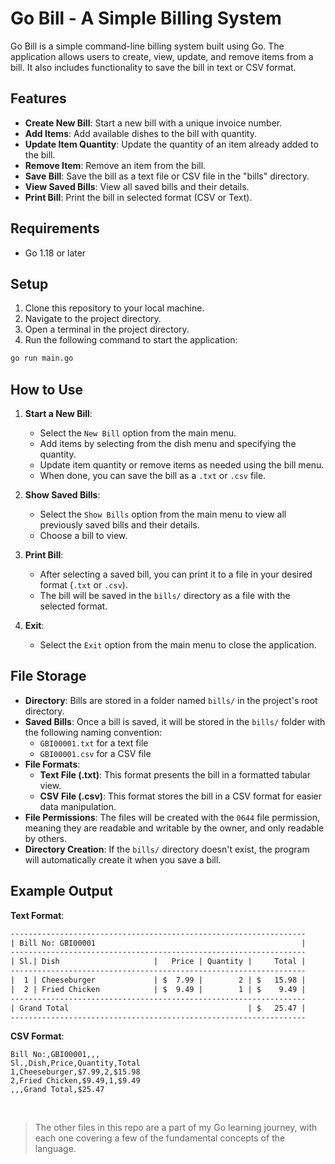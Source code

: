 # Go Bill - A Simple Billing System

Go Bill is a simple command-line billing system built using Go. The application allows users to create, view, update, and remove items from a bill. It also includes functionality to save the bill in text or CSV format.

## Features

- **Create New Bill**: Start a new bill with a unique invoice number.
- **Add Items**: Add available dishes to the bill with quantity.
- **Update Item Quantity**: Update the quantity of an item already added to the bill.
- **Remove Item**: Remove an item from the bill.
- **Save Bill**: Save the bill as a text file or CSV file in the "bills" directory.
- **View Saved Bills**: View all saved bills and their details.
- **Print Bill**: Print the bill in selected format (CSV or Text).

## Requirements

- Go 1.18 or later

## Setup

1. Clone this repository to your local machine.
2. Navigate to the project directory.
3. Open a terminal in the project directory.
4. Run the following command to start the application:

```bash
go run main.go
```

## How to Use

1. **Start a New Bill**: 
   - Select the `New Bill` option from the main menu.
   - Add items by selecting from the dish menu and specifying the quantity.
   - Update item quantity or remove items as needed using the bill menu.
   - When done, you can save the bill as a `.txt` or `.csv` file.

2. **Show Saved Bills**: 
   - Select the `Show Bills` option from the main menu to view all previously saved bills and their details.
   - Choose a bill to view.

3. **Print Bill**:
   - After selecting a saved bill, you can print it to a file in your desired format (`.txt` or `.csv`).
   - The bill will be saved in the `bills/` directory as a file with the selected format.

4. **Exit**:
   - Select the `Exit` option from the main menu to close the application.

## File Storage

- **Directory**: Bills are stored in a folder named `bills/` in the project's root directory.
- **Saved Bills**: Once a bill is saved, it will be stored in the `bills/` folder with the following naming convention:
  - `GBI00001.txt` for a text file
  - `GBI00001.csv` for a CSV file
- **File Formats**: 
  - **Text File (.txt)**: This format presents the bill in a formatted tabular view.
  - **CSV File (.csv)**: This format stores the bill in a CSV format for easier data manipulation.
- **File Permissions**: The files will be created with the `0644` file permission, meaning they are readable and writable by the owner, and only readable by others.
- **Directory Creation**: If the `bills/` directory doesn't exist, the program will automatically create it when you save a bill.

## Example Output

**Text Format**:
```txt
------------------------------------------------------------------
| Bill No: GBI00001                                              |
------------------------------------------------------------------
| Sl.| Dish                     |   Price | Quantity |     Total |
------------------------------------------------------------------
|  1 | Cheeseburger             | $  7.99 |        2 | $   15.98 |
|  2 | Fried Chicken            | $  9.49 |        1 | $    9.49 |
------------------------------------------------------------------
| Grand Total                                        | $   25.47 |
------------------------------------------------------------------
```

**CSV Format**:
```csv
Bill No:,GBI00001,,,
Sl.,Dish,Price,Quantity,Total
1,Cheeseburger,$7.99,2,$15.98
2,Fried Chicken,$9.49,1,$9.49
,,,Grand Total,$25.47
```
<br />

> The other files in this repo are a part of my Go learning journey, with each one covering a few of the fundamental concepts of the language.
